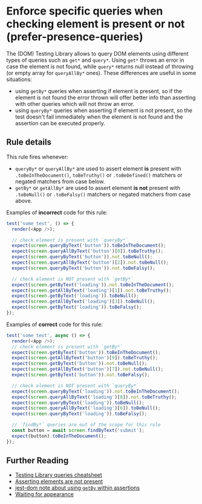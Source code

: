# Enforce specific queries when checking element is present or not (prefer-presence-queries)

The (DOM) Testing Library allows to query DOM elements using different types of queries such as `get*` and `query*`. Using `get*` throws an error in case the element is not found, while `query*` returns null instead of throwing (or empty array for `queryAllBy*` ones). These differences are useful in some situations:

- using `getBy*` queries when asserting if element is present, so if the element is not found the error thrown will offer better info than asserting with other queries which will not throw an error.
- using `queryBy*` queries when asserting if element is not present, so the test doesn't fail immediately when the element is not found and the assertion can be executed properly.

## Rule details

This rule fires whenever:

- `queryBy*` or `queryAllBy*` are used to assert element **is** present with `.toBeInTheDocument()`, `toBeTruthy()` or `.toBeDefined()` matchers or negated matchers from case below.
- `getBy*` or `getAllBy*` are used to assert element **is not** present with `.toBeNull()` or `.toBeFalsy()` matchers or negated matchers from case above.

Examples of **incorrect** code for this rule:

```js
test('some test', () => {
  render(<App />);

  // check element is present with `queryBy*`
  expect(screen.queryByText('button')).toBeInTheDocument();
  expect(screen.queryAllByText('button')[0]).toBeTruthy();
  expect(screen.queryByText('button')).not.toBeNull();
  expect(screen.queryAllByText('button')[2]).not.toBeNull();
  expect(screen.queryByText('button')).not.toBeFalsy();

  // check element is NOT present with `getBy*`
  expect(screen.getByText('loading')).not.toBeInTheDocument();
  expect(screen.getAllByText('loading')[1]).not.toBeTruthy();
  expect(screen.getByText('loading')).toBeNull();
  expect(screen.getAllByText('loading')[3]).toBeNull();
  expect(screen.getByText('loading')).toBeFalsy();
});
```

Examples of **correct** code for this rule:

```js
test('some test', async () => {
  render(<App />);
  // check element is present with `getBy*`
  expect(screen.getByText('button')).toBeInTheDocument();
  expect(screen.getAllByText('button')[9]).toBeTruthy();
  expect(screen.getByText('button')).not.toBeNull();
  expect(screen.getAllByText('button')[7]).not.toBeNull();
  expect(screen.getByText('button')).not.toBeFalsy();

  // check element is NOT present with `queryBy*`
  expect(screen.queryByText('loading')).not.toBeInTheDocument();
  expect(screen.queryAllByText('loading')[8]).not.toBeTruthy();
  expect(screen.queryByText('loading')).toBeNull();
  expect(screen.queryAllByText('loading')[6]).toBeNull();
  expect(screen.queryByText('loading')).toBeFalsy();

  // `findBy*` queries are out of the scope for this rule
  const button = await screen.findByText('submit');
  expect(button).toBeInTheDocument();
});
```

## Further Reading

- [Testing Library queries cheatsheet](https://testing-library.com/docs/dom-testing-library/cheatsheet#queries)
- [Asserting elements are not present](https://testing-library.com/docs/guide-disappearance#asserting-elements-are-not-present)
- [jest-dom note about using `getBy` within assertions](https://testing-library.com/docs/ecosystem-jest-dom)
- [Waiting for appearance](https://testing-library.com/docs/guide-disappearance#waiting-for-appearance)
